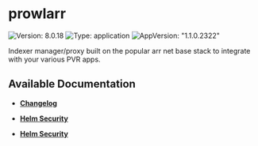 # prowlarr

![Version: 8.0.18](https://img.shields.io/badge/Version-8.0.18-informational?style=flat-square) ![Type: application](https://img.shields.io/badge/Type-application-informational?style=flat-square) ![AppVersion: "1.1.0.2322"](https://img.shields.io/badge/AppVersion-"1.1.0.2322"-informational?style=flat-square)

Indexer manager/proxy built on the popular arr net base stack to integrate with your various PVR apps.

## Available Documentation

- [**Changelog**](CHANGELOG)

- [**Helm Security**](container-security)

- [**Helm Security**](helm-security)

